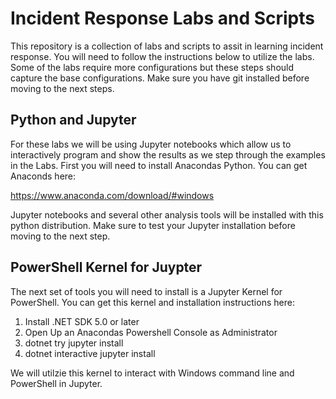 # Incident Response Labs and Scripts
This repository is a collection of labs and scripts to assit in learning incident response. You will need to follow the instructions below to utilize the labs. Some of the labs require more configurations but these steps should capture the base configurations. Make sure you have git installed before moving to the next steps.

## Python and Jupyter
For these labs we will be using Jupyter notebooks which allow us to interactively program and show the results as we step through the examples in the Labs. First you will need to install Anacondas Python. You can get Anaconds here:

https://www.anaconda.com/download/#windows

Jupyter notebooks and several other analysis tools will be installed with this python distribution. Make sure to test your Jupyter installation before moving to the next step. 

## PowerShell Kernel for Juypter
The next set of tools you will need to install is a Jupyter Kernel for PowerShell. You can get this kernel and installation instructions here:

1. Install .NET SDK 5.0 or later
2. Open Up an Anacondas Powershell Console as Administrator
3. dotnet try jupyter install
4. dotnet interactive jupyter install

We will utilzie this kernel to interact with Windows command line and PowerShell in Jupyter. 

